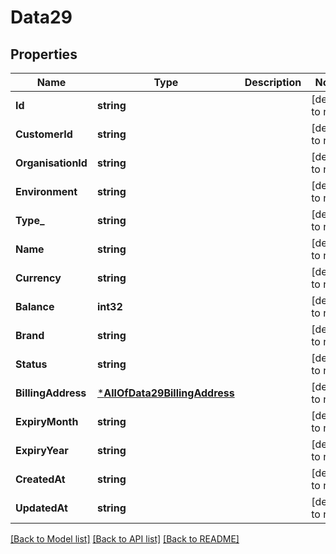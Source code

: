 # Data29

## Properties
Name | Type | Description | Notes
------------ | ------------- | ------------- | -------------
**Id** | **string** |  | [default to null]
**CustomerId** | **string** |  | [default to null]
**OrganisationId** | **string** |  | [default to null]
**Environment** | **string** |  | [default to null]
**Type_** | **string** |  | [default to null]
**Name** | **string** |  | [default to null]
**Currency** | **string** |  | [default to null]
**Balance** | **int32** |  | [default to null]
**Brand** | **string** |  | [default to null]
**Status** | **string** |  | [default to null]
**BillingAddress** | [***AllOfData29BillingAddress**](AllOfData29BillingAddress.md) |  | [default to null]
**ExpiryMonth** | **string** |  | [default to null]
**ExpiryYear** | **string** |  | [default to null]
**CreatedAt** | **string** |  | [default to null]
**UpdatedAt** | **string** |  | [default to null]

[[Back to Model list]](../README.md#documentation-for-models) [[Back to API list]](../README.md#documentation-for-api-endpoints) [[Back to README]](../README.md)

